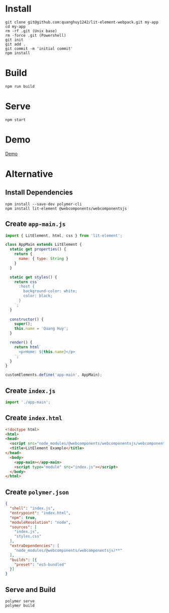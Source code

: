 # Install
```
git clone git@github.com:quanghuy1242/lit-element-webpack.git my-app
cd my-app
rm -rf .git (Unix base)
rm -force .git (Powershell)
git init
git add .
git commit -m 'initial commit'
npm install
```

# Build
```
npm run build
```

# Serve
```
npm start
```

# Demo
[Demo](https://lit-element-qh.netlify.com)

# Alternative
## Install Dependencies
```
npm install --save-dev polymer-cli
npm install lit-element @webcomponents/webcomponentsjs
```
## Create `app-main.js`
```javascript
import { LitElement, html, css } from 'lit-element';

class AppMain extends LitElement {
  static get properties() {
    return {
      name: { type: String }
    }
  }

  static get styles() {
    return css`
      :host {
        background-color: white;
        color: black;
      }
    `;
  }
  
  constructor() {
    super();
    this.name = 'Quang Huy';
  }

  render() {
    return html`
      <p>Home: ${this.name}</p>
    `;
  }
}

customElements.define('app-main', AppMain);
```
## Create `index.js`
```javascript
import './app-main';
```
## Create `index.html`
```html
<!doctype html>
<html>
<head>
  <script src="node_modules/@webcomponents/webcomponentsjs/webcomponents-loader.js"></script>
  <title>LitElement Example</title>
</head>
  <body>
    <app-main></app-main>
    <script type="module" src="index.js"></script>
  </body>
</html>
```
## Create `polymer.json`
```json
{
  "shell": "index.js",
  "entrypoint": "index.html",
  "npm": true,
  "moduleResolution": "node",
  "sources": [
    "index.js",
    "styles.css"
  ],
  "extraDependencies": [
    "node_modules/@webcomponents/webcomponentsjs/**"
  ],
  "builds": [{
    "preset": "es5-bundled"
  }]
}
```
## Serve and Build
```
polymer serve
polymer build
```
